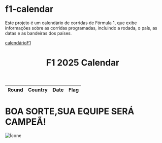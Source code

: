 # f1-calendar
Este projeto é um calendário de corridas de Fórmula 1, que exibe informações sobre as corridas programadas, incluindo a rodada, o país, as datas e as bandeiras dos países.

<!DOCTYPE html>
<a href="https://www.F1 2025 Calendario.com">calendárioF1</a>
<!DOCTYPE html>

<html lang="pt-BR">
<head>
    <meta charset="UTF-8">
    <meta name="viewport" content="width=device-width, initial-scale=1.0">
    <title>F1 2025 Calendar</title>
    <link rel="stylesheet" href="styles.css">
</head>
<body>
    <header>
        <h1>F1 2025 Calendar</h1>
    </header>
    <main>
        <table>
            <thead>
                <tr>
                    <th>Round</th>
                    <th>Country</th>
                    <th>Date</th>
                    <th>Flag</th>
                </tr>
            </thead>
            <tbody id="calendar-body">
                <!-- Conteúdo gerado pelo javascript -->
            </tbody>
        </table>
    </main>
    <script src="script.js"></script>
</body>
</html>

<!DOCTYPE html>
<html>
<head>
    <title>Adicionar Ícones</title>
</head>
<body>
    <h1>BOA SORTE,SUA EQUIPE SERÁ CAMPEÃ!</h1>
    <p><img src="F1.svg.png" alt="Ícone"></p>
</body>
</html>

<!DOCTYPE html>
<html>
<head>
    <title>Adicionar Ícones</title>
    <link rel="stylesheet" href="F1.svg.png">
</head>
<body>
    <!-- Conteúdo do site -->
</body>
</html>
